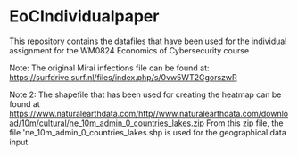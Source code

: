 # EoCIndividualpaper

This repository contains the datafiles that have been used for the individual assignment for the WM0824 Economics of Cybersecurity course

Note: The original Mirai infections file can be found at: https://surfdrive.surf.nl/files/index.php/s/0vw5WT2GgorszwR

Note 2: The shapefile that has been used for creating the heatmap can be found at https://www.naturalearthdata.com/http//www.naturalearthdata.com/download/10m/cultural/ne_10m_admin_0_countries_lakes.zip 
From this zip file, the file 'ne_10m_admin_0_countries_lakes.shp is used for the geographical data input

